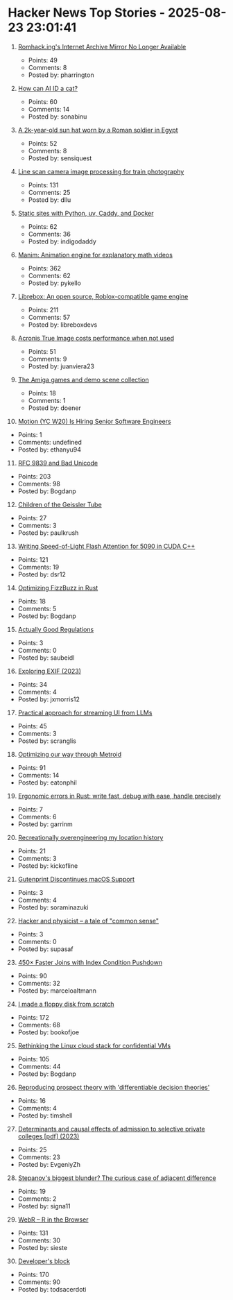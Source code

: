# Hacker News Top Stories - 2025-08-23 23:01:41

1. [Romhack.ing's Internet Archive Mirror No Longer Available](https://romhack.ing/database/news/entry/DW8BKnRHSEqaGDwXTiKjMw)
   - Points: 49
   - Comments: 8
   - Posted by: pharrington

2. [How can AI ID a cat?](https://www.quantamagazine.org/how-can-ai-id-a-cat-an-illustrated-guide-20250430/)
   - Points: 60
   - Comments: 14
   - Posted by: sonabinu

3. [A 2k-year-old sun hat worn by a Roman soldier in Egypt](https://www.smithsonianmag.com/smart-news/a-2000-year-old-sun-hat-worn-by-a-roman-soldier-in-egypt-goes-on-view-after-a-century-in-storage-180987192/)
   - Points: 52
   - Comments: 8
   - Posted by: sensiquest

4. [Line scan camera image processing for train photography](https://daniel.lawrence.lu/blog/y2025m09d21/)
   - Points: 131
   - Comments: 25
   - Posted by: dllu

5. [Static sites with Python, uv, Caddy, and Docker](https://nkantar.com/blog/2025/08/static-python-uv-caddy-docker/)
   - Points: 62
   - Comments: 36
   - Posted by: indigodaddy

6. [Manim: Animation engine for explanatory math videos](https://github.com/3b1b/manim)
   - Points: 362
   - Comments: 62
   - Posted by: pykello

7. [Librebox: An open source, Roblox-compatible game engine](https://github.com/librebox-devs/librebox-demo)
   - Points: 211
   - Comments: 57
   - Posted by: libreboxdevs

8. [Acronis True Image costs performance when not used](https://randomascii.wordpress.com/2025/05/26/acronis-true-image-costs-performance-when-not-used/)
   - Points: 51
   - Comments: 9
   - Posted by: juanviera23

9. [The Amiga games and demo scene collection](https://amiga.vision/)
   - Points: 18
   - Comments: 1
   - Posted by: doener

10. [Motion (YC W20) Is Hiring Senior Software Engineers](https://jobs.ashbyhq.com/motion/7355e80d-dab2-4ba1-89cc-a0197e08a83c?utm_source=hn)
   - Points: 1
   - Comments: undefined
   - Posted by: ethanyu94

11. [RFC 9839 and Bad Unicode](https://www.tbray.org/ongoing/When/202x/2025/08/14/RFC9839)
   - Points: 203
   - Comments: 98
   - Posted by: Bogdanp

12. [Children of the Geissler Tube](https://www.hopefulmons.com/p/children-of-the-geissler-tube)
   - Points: 27
   - Comments: 3
   - Posted by: paulkrush

13. [Writing Speed-of-Light Flash Attention for 5090 in CUDA C++](https://gau-nernst.github.io/fa-5090/)
   - Points: 121
   - Comments: 19
   - Posted by: dsr12

14. [Optimizing FizzBuzz in Rust](https://github.com/nrposner/fizzcrate)
   - Points: 18
   - Comments: 5
   - Posted by: Bogdanp

15. [Actually Good Regulations](https://www.actuallygoodregulations.eu/)
   - Points: 3
   - Comments: 0
   - Posted by: saubeidl

16. [Exploring EXIF (2023)](https://hturan.com/writing/exploring-exif)
   - Points: 34
   - Comments: 4
   - Posted by: jxmorris12

17. [Practical approach for streaming UI from LLMs](https://www.timetler.com/2025/08/19/unlocking-rich-ui-components-in-ai/)
   - Points: 45
   - Comments: 3
   - Posted by: scranglis

18. [Optimizing our way through Metroid](https://antithesis.com/blog/2025/metroid/)
   - Points: 91
   - Comments: 14
   - Posted by: eatonphil

19. [Ergonomic errors in Rust: write fast, debug with ease, handle precisely](https://gmcgoldr.github.io/2025/08/21/stackerror.html)
   - Points: 7
   - Comments: 6
   - Posted by: garrinm

20. [Recreationally overengineering my location history](https://overengineer.dev/blog/2025/08/19/overengineering-location-history/)
   - Points: 21
   - Comments: 3
   - Posted by: kickofline

21. [Gutenprint Discontinues macOS Support](https://gimp-print.sourceforge.io/p_FAQ_OS_X.php)
   - Points: 3
   - Comments: 4
   - Posted by: soraminazuki

22. [Hacker and physicist – a tale of "common sense"](https://www.supasaf.com/blog/general/hacker_physicist)
   - Points: 3
   - Comments: 0
   - Posted by: supasaf

23. [450× Faster Joins with Index Condition Pushdown](https://readyset.io/blog/optimizing-straddled-joins-in-readyset-from-hash-joins-to-index-condition-pushdown)
   - Points: 90
   - Comments: 32
   - Posted by: marceloaltmann

24. [I made a floppy disk from scratch](https://kottke.org/25/08/i-made-a-floppy-disk-from-scratch)
   - Points: 172
   - Comments: 68
   - Posted by: bookofjoe

25. [Rethinking the Linux cloud stack for confidential VMs](https://lwn.net/Articles/1030818/)
   - Points: 105
   - Comments: 44
   - Posted by: Bogdanp

26. [Reproducing prospect theory with 'differentiable decision theories'](https://www.science.org/doi/full/10.1126/science.abe2629)
   - Points: 16
   - Comments: 4
   - Posted by: timshell

27. [Determinants and causal effects of admission to selective private colleges [pdf] (2023)](https://www.nber.org/system/files/working_papers/w31492/w31492.pdf)
   - Points: 25
   - Comments: 23
   - Posted by: EvgeniyZh

28. [Stepanov's biggest blunder? The curious case of adjacent difference](https://mmapped.blog/posts/43-stepanovs-biggest-blunder)
   - Points: 19
   - Comments: 2
   - Posted by: signa11

29. [WebR – R in the Browser](https://docs.r-wasm.org/webr/latest/)
   - Points: 131
   - Comments: 30
   - Posted by: sieste

30. [Developer's block](https://underlap.org/developers-block/)
   - Points: 170
   - Comments: 90
   - Posted by: todsacerdoti

